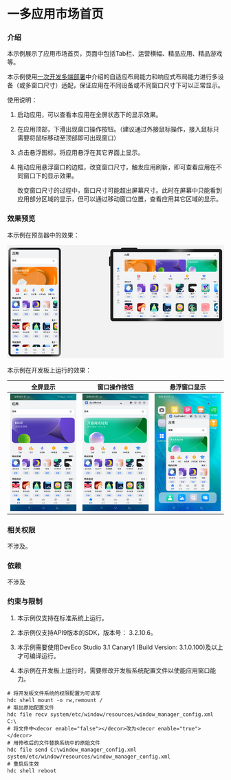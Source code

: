 # 一多应用市场首页

### 介绍
本示例展示了应用市场首页，页面中包括Tab栏、运营横幅、精品应用、精品游戏等。

本示例使用[一次开发多端部署](https://gitee.com/openharmony/docs/tree/master/zh-cn/application-dev/key-features/multi-device-app-dev)中介绍的自适应布局能力和响应式布局能力进行多设备（或多窗口尺寸）适配，保证应用在不同设备或不同窗口尺寸下可以正常显示。

使用说明：

1. 启动应用，可以查看本应用在全屏状态下的显示效果。

2. 在应用顶部，下滑出现窗口操作按钮。（建议通过外接鼠标操作，接入鼠标只需要将鼠标移动至顶部即可出现窗口）

3. 点击悬浮图标，将应用悬浮在其它界面上显示。

4. 拖动应用悬浮窗口的边框，改变窗口尺寸，触发应用刷新，即可查看应用在不同窗口下的显示效果。

   改变窗口尺寸的过程中，窗口尺寸可能超出屏幕尺寸。此时在屏幕中只能看到应用部分区域的显示，但可以通过移动窗口位置，查看应用其它区域的显示。

### 效果预览

本示例在预览器中的效果：

![](screenshots/Devices/preview.png)

本示例在开发板上运行的效果：

| 全屏显示                         | 窗口操作按钮                      | 悬浮窗口显示                      |
| ----------------------------- | -------------------------------------------- | -------------------------------------------- |
| ![](screenshots/Devices/img.png) | ![](screenshots/Devices/img2.png) | ![](screenshots/Devices/img3.png) |



### 相关权限

不涉及。

### 依赖

不涉及

### 约束与限制
1. 本示例仅支持在标准系统上运行。

2. 本示例仅支持API9版本的SDK，版本号： 3.2.10.6。

3. 本示例需要使用DevEco Studio 3.1 Canary1 (Build Version: 3.1.0.100)及以上才可编译运行。

4. 本示例在开发板上运行时，需要修改开发板系统配置文件以使能应用窗口能力。

```shell
# 将开发板文件系统的权限配置为可读写
hdc shell mount -o rw,remount /
# 取出原始配置文件
hdc file recv system/etc/window/resources/window_manager_config.xml C:\
# 将文件中<decor enable="false"></decor>改为<decor enable="true"></decor>
# 用修改后的文件替换系统中的原始文件
hdc file send C:\window_manager_config.xml system/etc/window/resources/window_manager_config.xml
# 重启后生效
hdc shell reboot
```


